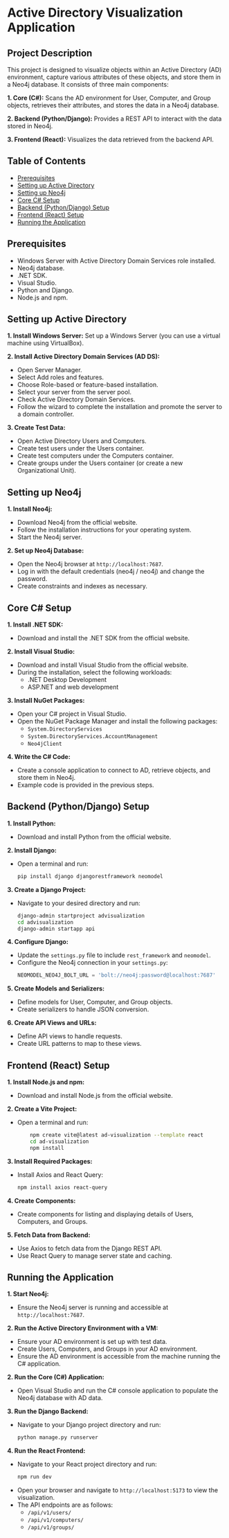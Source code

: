 # Active Directory Visualization Application

## Project Description

This project is designed to visualize objects within an Active Directory (AD) environment, capture various attributes of these objects, and store them in a Neo4j database. It consists of three main components:

**1. Core (C#):** Scans the AD environment for User, Computer, and Group objects, retrieves their attributes, and stores the data in a Neo4j database.

**2. Backend (Python/Django):** Provides a REST API to interact with the data stored in Neo4j.

**3. Frontend (React):** Visualizes the data retrieved from the backend API.

## Table of Contents

- [Prerequisites](#Prerequisites)
- [Setting up Active Directory](#Setting-up-Active-Directory)
- [Setting up Neo4j](#Setting-up-Neo4j)
- [Core C# Setup](#core-c-setup)
- [Backend (Python/Django) Setup](#backend-pythondjango-setup)
- [Frontend (React) Setup](#frontend-react-setup)
- [Running the Application](#Running-the-Application)

## Prerequisites

- Windows Server with Active Directory Domain Services role installed.
- Neo4j database.
- .NET SDK.
- Visual Studio.
- Python and Django.
- Node.js and npm.

## Setting up Active Directory

**1. Install Windows Server:** Set up a Windows Server (you can use a virtual machine using VirtualBox).

**2. Install Active Directory Domain Services (AD DS):**

- Open Server Manager.
- Select Add roles and features.
- Choose Role-based or feature-based installation.
- Select your server from the server pool.
- Check Active Directory Domain Services.
- Follow the wizard to complete the installation and promote the server to a domain controller.

**3. Create Test Data:**

- Open Active Directory Users and Computers.
- Create test users under the Users container.
- Create test computers under the Computers container.
- Create groups under the Users container (or create a new Organizational Unit).

## Setting up Neo4j

**1. Install Neo4j:**

- Download Neo4j from the official website.
- Follow the installation instructions for your operating system.
- Start the Neo4j server.

**2. Set up Neo4j Database:**

- Open the Neo4j browser at `http://localhost:7687`.
- Log in with the default credentials (neo4j / neo4j) and change the password.
- Create constraints and indexes as necessary.

## Core C# Setup

**1. Install .NET SDK:**

- Download and install the .NET SDK from the official website.

**2. Install Visual Studio:**

- Download and install Visual Studio from the official website.
- During the installation, select the following workloads:
  - .NET Desktop Development
  - ASP.NET and web development

**3. Install NuGet Packages:**

- Open your C# project in Visual Studio.
- Open the NuGet Package Manager and install the following packages:
  - `System.DirectoryServices`
  - `System.DirectoryServices.AccountManagement`
  - `Neo4jClient`

**4. Write the C# Code:**

- Create a console application to connect to AD, retrieve objects, and store them in Neo4j.
- Example code is provided in the previous steps.

## Backend (Python/Django) Setup

**1. Install Python:**

- Download and install Python from the official website.

**2. Install Django:**

- Open a terminal and run:

  ```sh
  pip install django djangorestframework neomodel
  ```

**3. Create a Django Project:**

- Navigate to your desired directory and run:

  ```sh
  django-admin startproject advisualization
  cd advisualization
  django-admin startapp api
  ```

**4. Configure Django:**

- Update the `settings.py` file to include `rest_framework` and `neomodel`.
- Configure the Neo4j connection in your `settings.py`:
  ```python
  NEOMODEL_NEO4J_BOLT_URL = 'bolt://neo4j:password@localhost:7687'
  ```

**5. Create Models and Serializers:**

- Define models for User, Computer, and Group objects.
- Create serializers to handle JSON conversion.

**6. Create API Views and URLs:**

- Define API views to handle requests.
- Create URL patterns to map to these views.

## Frontend (React) Setup

**1. Install Node.js and npm:**

- Download and install Node.js from the official website.

**2. Create a Vite Project:**

- Open a terminal and run:

  ```sh
      npm create vite@latest ad-visualization --template react
      cd ad-visualization
      npm install
  ```

**3. Install Required Packages:**

- Install Axios and React Query:

  ```sh
  npm install axios react-query
  ```

**4. Create Components:**

- Create components for listing and displaying details of Users, Computers, and Groups.

**5. Fetch Data from Backend:**

- Use Axios to fetch data from the Django REST API.
- Use React Query to manage server state and caching.

## Running the Application

**1. Start Neo4j:**

- Ensure the Neo4j server is running and accessible at `http://localhost:7687`.

**2. Run the Active Directory Environment with a VM:**

- Ensure your AD environment is set up with test data.
- Create Users, Computers, and Groups in your AD environment.
- Ensure the AD environment is accessible from the machine running the C# application.

**2. Run the Core (C#) Application:**

- Open Visual Studio and run the C# console application to populate the Neo4j database with AD data.

**3. Run the Django Backend:**

- Navigate to your Django project directory and run:

  ```sh
  python manage.py runserver
  ```

**4. Run the React Frontend:**

- Navigate to your React project directory and run:
  ```sh
  npm run dev
  ```
- Open your browser and navigate to `http://localhost:5173` to view the visualization.
- The API endpoints are as follows:
  - `/api/v1/users/`
  - `/api/v1/computers/`
  - `/api/v1/groups/`

